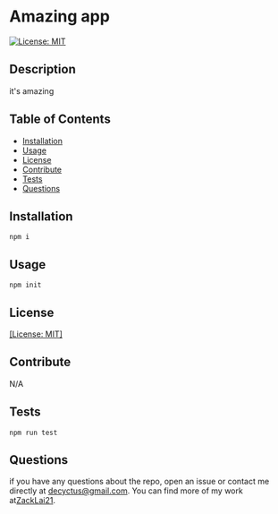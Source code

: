 
  # Amazing app
  [![License: MIT](https://img.shields.io/badge/License-MIT-yellow.svg)](https://opensource.org/licenses/MIT)

  ## Description
  it's amazing
  ## Table of Contents
  - [Installation](#installation)
  - [Usage](#usage)
  - [License](#license)
  - [Contribute](#contribute)
  - [Tests](#tests)
  - [Questions](#questions)
  ## Installation
  ~~~
  npm i
  ~~~
  ## Usage
  ~~~
  npm init
  ~~~
  ## License
  
  [[License: MIT]](https://opensource.org/licenses/MIT)
  
  
  ## Contribute
  N/A
  ## Tests
  ~~~
  npm run test
  ~~~

  ## Questions
  if you have any questions about the repo, open an issue or contact me directly at [decyctus@gmail.com](decyctus@gmail.com). You can find more of my work at[ZackLai21](https://github.com/ZackLai21).
  